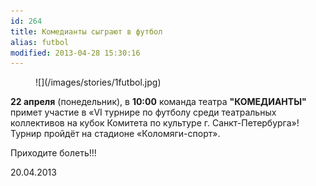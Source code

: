 ```yaml
---
id: 264
title: Комедианты сыграют в футбол
alias: futbol
modified: 2013-04-28 15:30:16
---
```


<figure>
![](/images/stories/1futbol.jpg)
</figure>

**22 апреля** (понедельник), в **10:00** команда театра **"КОМЕДИАНТЫ"** примет участие в «VI турнире по футболу среди театральных коллективов на кубок Комитета по культуре г. Санкт-Петербурга»! Турнир пройдёт на стадионе «Коломяги-спорт».

Приходите болеть!!!

20.04.2013

